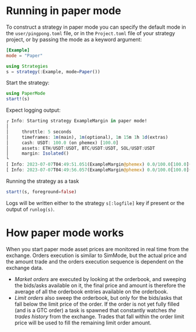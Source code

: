 # Running in paper mode
To construct a strategy in paper mode you can specify the default mode in the `user/pingpong.toml` file, or in the `Project.toml` file of your strategy project, or by passing the mode as a keyword argument:

``` toml
[Example]
mode = "Paper"
```

``` julia
using Strategies
s = strategy(:Example, mode=Paper())
```

Start the strategy:

``` julia
using PaperMode
start!(s)
```

Expect logging output:

``` julia
┌ Info: Starting strategy ExampleMargin in paper mode!
│ 
│     throttle: 5 seconds
│     timeframes: 1m(main), 1m(optional), 1m 15m 1h 1d(extras)
│     cash: USDT: 100.0 (on phemex) [100.0]
│     assets: ETH/USDT:USDT, BTC/USDT:USDT, SOL/USDT:USDT
│     margin: Isolated()
└     
[ Info: 2023-07-07T04:49:51.051(ExampleMargin@phemex) 0.0/100.0[100.0](USDT), orders: 0/0(+/-) trades: 0/0/0(L/S/Q)
[ Info: 2023-07-07T04:49:56.057(ExampleMargin@phemex) 0.0/100.0[100.0](USDT), orders: 0/0(+/-) trades: 0/0/0(L/S/Q)
```

Running the strategy as a task

``` julia
start!(s, foreground=false)
```

Logs will be written either to the strategy `s[:logfile]` key if present or the output of `runlog(s)`.

# How paper mode works
When you start paper mode asset prices are monitored in real time from the exchange. Orders execution is similar to SimMode, but the actual price and the amount trade and the orders execution sequence is dependent on the exchange data. 

- *Market orders* are executed by looking at the orderbook, and sweeping the bids/asks available on it, the final price and amount is therefore the average of all the orderbook entries available on the orderbook.
- *Limit orders* also sweep the orderbook, but only for the bids/asks that fall below the limit price of the order. If the order is not yet fully filled (and is a GTC order) a task is spawned that constantly watches _the trades history_ from the exchange. Trades that fall within the order limit price will be used to fill the remaining limit order amount. 
